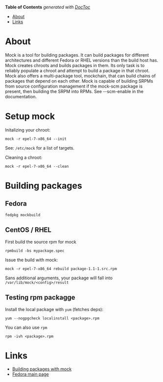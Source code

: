 <!-- START doctoc generated TOC please keep comment here to allow auto update -->
<!-- DON'T EDIT THIS SECTION, INSTEAD RE-RUN doctoc TO UPDATE -->
**Table of Contents**  *generated with [DocToc](https://github.com/thlorenz/doctoc)*

- [About](#about)
- [Links](#links)

<!-- END doctoc generated TOC please keep comment here to allow auto update -->

# About

Mock is a tool for building packages. It can build packages for different architectures and different Fedora or RHEL versions than the build host has. Mock creates chroots and builds packages in them. Its only task is to reliably populate a chroot and attempt to build a package in that chroot.
Mock also offers a multi-package tool, mockchain, that can build chains of packages that depend on each other.
Mock is capable of building SRPMs from source configuration management if the mock-scm package is present, then building the SRPM into RPMs. See --scm-enable in the documentation.

# Setup mock

Initalizing your chroot:
```
mock -r epel-7-x86_64 --init
```

See: `/etc/mock` for a list of targets.

Cleaning a chroot:
```
mock -r epel-7-x86_64 --clean
```

# Building packages

## Fedora

```
fedpkg mockbuild
```

## CentOS / RHEL

First build the source rpm for mock
```
rpmbuild -bs mypackage.spec
```

Issue the build with mock:
```
mock -r epel-7-x86_64 rebuild package-1.1-1.src.rpm
```

Sans additional arguments, your package will fall into `/var/lib/mock/<config>/result`

## Testing rpm packagge

Install the local package with `yum` (fetches deps):

```
yum --nogpgcheck localinstall <package>.rpm
```

You can also use `rpm`

```
rpm -ivh <package>.rpm
```



# Links

* [Building packages with mock](http://blog.packagecloud.io/eng/2015/05/11/building-rpm-packages-with-mock/)
* [Fedora main page](https://fedoraproject.org/wiki/Mock?rd=Subprojects/Mock)
